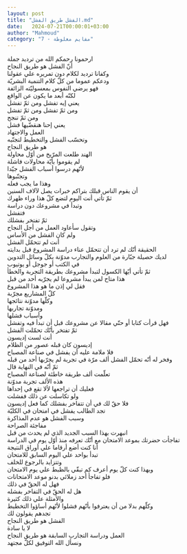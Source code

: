 ```yaml
---
layout: post
title: "الفشل طريق الفشل.md"
date:   2024-07-21T00:00:01+03:00
author: "Mahmoud"
category: "7 - مفايم مغلوطة"
---
```

ارحمونا رحمكم الله من ترديد جملة\
أنّ الفشل هو طريق النجاح\
وكفانا ترديد لكلام دون تمريره علي عقولنا\
ودعكم عموما من كلّ كلام التنمية البشريّة\
فهو يرضي النفوس بمعسوليّته الزائفة\
لكنّه أبعد ما يكون عن الواقع\
يعني إيه تفشل ومن ثمّ تفشل\
ومن ثمّ تفشل ومن ثمّ تفشل\
ومن ثمّ تنجح\
يعني إحنا هنقضّيها فشل\
العمل والاجتهاد\
وتحسّب الفشل والتخطيط لتجنّبه\
هو طريق النجاح\
الهند طلعت المرّيخ من أوّل محاولة\
لم يقوموا بأيّة محاولات فاشلة\
لأنّهم درسوا أسباب الفشل جيّدا\
وتجنّبوها\
وهذا ما يجب فعله\
أن يقوم الناس قبلك بتراكم خبرات يصل لآلاف السنين\
ثمّ تأتي أنت اليوم لتضع كلّ هذا وراء ظهرك\
وتبدأ في مشروعك دون دراسة\
فتفشل\
ثمّ تفتخر بفشلك\
وتقول سأعاود العمل من أجل النجاح\
ولم كان الفشل من الأساس\
أنت لم تتحمّل الفشل\
الحقيقة أنّك لم ترد أن تتحمّل عناء دراسة المشروع قبل
بدايته\
لديك حصيلة جبّارة من العلوم والتجارب مدوّنة بكلّ وسائل
التدوين\
في الكتب أو جوجل أو يوتيوب\
ثمّ تأتي أيّها الكسول لتبدأ مشروعك بطريقة التجربة
والخطأ\
هذا متاح لمن يبدأ مشروعا لم يجرّبه أحد من قبل\
فقل لي إذن ما هو هذا المشروع\
كلّ المشاريع مجرّبة\
وكلّها مدوّنة نتائجها\
ومدوّنة تجاربها\
وأسباب فشلها\
فهل قرأت كتابا أو حتّي مقالا عن مشروعك قبل أن تبدأ فيه
وتفشل\
ثمّ تفتخر بأنّك تحمّلت الفشل\
أنت لست إديسون\
إديسون كان قبله عصور من الظلام\
فلا ملامة عليه أن يفشل في صناعة المصباح\
وفخر له أنّه تحمّل الفشل ألف مرّة في تجربة لم يجرّبها أحد من
قبله\
ثمّ أنّه في النهاية قال\
تعلّمت ألف طريقة خاطئة لصناعة المصباح\
هذه الألف تجربة مدوّنة\
فعليك أن تراجعها لألا تقع في إحداها\
ولو تكاسلت عن ذلك ففشلت\
فلا حقّ لك في أن تتفاخر بفشلك كما فعل إديسون\
تجد الطالب يفشل في امتحان في الكليّة\
وسبب الفشل هو عدم المذاكرة\
مفاجئة الصراحة\
انبهرت بهذا السبب الجديد الذي لم يحدث من قبل\
تفاجأت حضرتك بموعد الامتحان مع أنّك تعرفه منذ أوّل يوم في
الدراسة\
أنا كنت أضع أرقاما علي أوراق النتيجة\
تبدأ بواحد علي اليوم السابق للامتحان\
وتتزايد بالرجوع للخلف\
وبهذا كنت كلّ يوم أعرف كم تبقّي بالظبط علي يوم
الامتحان\
فلو تفاجأ أحد زملائي بدنو موعد الامتحانات\
فهل له الحقّ في ذلك\
هل له الحقّ في التفاخر بفشله\
والأمثلة علي ذلك كثيرة\
وكلّهم بدلا من أن يعترفوا بأنّهم فشلوا لأنّهم أساؤوا
التخطيط\
تجدهم يقولون لك\
الفشل هو طريق النجاح\
لا يا سادة\
العمل ودراسة التجارب السابقة هو طريق النجاح\
ونسأل الله التوفيق لكلّ مجتهد
